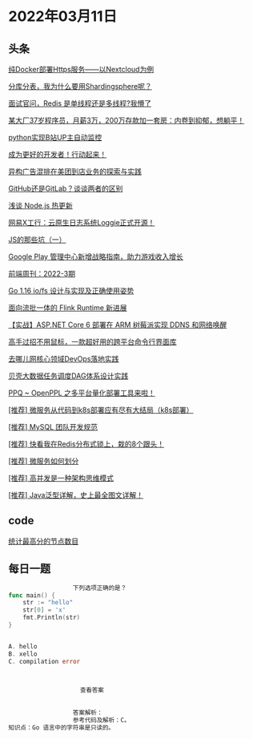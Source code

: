 # 2022年03月11日
## 头条
[纯Docker部署Https服务——以Nextcloud为例](https://toutiao.io/k/v7hy6ct)

[分库分表，我为什么要用Shardingsphere呢？](https://toutiao.io/k/naz0qrj)

[面试官问，Redis 是单线程还是多线程?我懵了](https://toutiao.io/k/kd3u5dk)

[某大厂37岁程序员，月薪3万，200万存款加一套房：内卷到抑郁，想躺平！](https://toutiao.io/k/6gshid6)

[python实现B站UP主自动监控](https://toutiao.io/k/p8i7cpt)

[成为更好的开发者！行动起来！](https://toutiao.io/k/bcodelm)

[异构广告混排在美团到店业务的探索与实践](https://toutiao.io/k/6srsj5k)

[GitHub还是GitLab？谈谈两者的区别](https://toutiao.io/k/s4vinxq)

[浅谈 Node.js 热更新](https://toutiao.io/k/72n8sit)

[网易X工行：云原生日志系统Loggie正式开源！](https://toutiao.io/k/v8td27q)

[JS的那些坑（一）](https://toutiao.io/k/7gc4ji9)

[Google Play 管理中心新增战略指南，助力游戏收入增长](https://toutiao.io/k/pca4lrw)

[前端周刊：2022-3期](https://toutiao.io/k/vuxjw6c)

[Go 1.16 io/fs 设计与实现及正确使用姿势](https://toutiao.io/k/b2s324x)

[面向流批一体的 Flink Runtime 新进展](https://toutiao.io/k/zujnf0f)

[【实战】ASP.NET Core 6 部署在 ARM 树莓派实现 DDNS 和网络唤醒](https://toutiao.io/k/pdcgnw3)

[高手过招不用鼠标，一款超好用的跨平台命令行界面库](https://toutiao.io/k/zc9bzj3)

[去哪儿网核心领域DevOps落地实践](https://toutiao.io/k/t7xl35j)

[贝壳大数据任务调度DAG体系设计实践](https://toutiao.io/k/acp1uob)

[PPQ ~ OpenPPL 之多平台量化部署工具来啦！](https://toutiao.io/k/craf7go)

[[推荐] 微服务从代码到k8s部署应有尽有大结局（k8s部署）](https://toutiao.io/k/xk3qbvm)

[[推荐] MySQL 团队开发规范](https://toutiao.io/k/qjooigy)

[[推荐] 快看我在Redis分布式锁上，栽的8个跟头！](https://toutiao.io/k/pshtt8d)

[[推荐] 微服务如何划分](https://toutiao.io/k/f4vabj7)

[[推荐] 高并发是一种架构思维模式](https://toutiao.io/k/imslmgz)

[[推荐] Java泛型详解，史上最全图文详解！](https://toutiao.io/k/chtkqxo)



## code
[统计最高分的节点数目](https://leetcode-cn.com/problems/count-nodes-with-the-highest-score)



## 每日一题
```go
                  下列选项正确的是？
func main() {
	str := "hello"
	str[0] = 'x'
	fmt.Println(str)
}


A. hello
B. xello
C. compilation error


                  
                    查看答案
                  
                
                  答案解析：
                  参考代码及解析：C。
知识点：Go 语言中的字符串是只读的。

                
```

